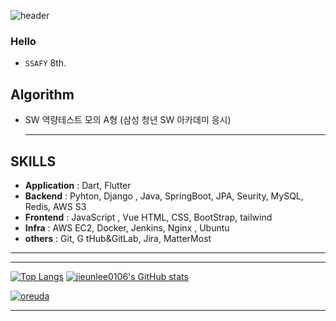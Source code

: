 ![header](https://capsule-render.vercel.app/api?type=rounded&color=gradient&height=100&section=header&text=JiEun&fontSize=70&animation=scaleIn)

### Hello

- `SSAFY` 8th.

## Algorithm 
- SW 역량테스트 모의 A형 (삼성 청년 SW 아카데미 응시)

  ---

## SKILLS

- **Application** : Dart, Flutter
- **Backend** : Pyhton, Django , Java, SpringBoot, JPA, Seurity, MySQL, Redis, AWS S3
- **Frontend** : JavaScript , Vue HTML, CSS, BootStrap, tailwind
- **Infra** : AWS EC2, Docker, Jenkins, Nginx , Ubuntu
- **others** : Git, G tHub&GitLab, Jira, MatterMost

---

***

[![Top Langs](https://github-readme-stats.vercel.app/api/top-langs/?username=jieunlee0106&layout=compact)](https://github.com/jieunlee0106/github-readme-stats)
[![jieunlee0106's GitHub stats](https://github-readme-stats.vercel.app/api?username=jieunlee0106)](https://github.com/jieunlee0106/github-readme-stats) 
  <div key="4">
    <a href = "https://oreuda.kr/">
      <img
        src=https://oreuda.kr/api/v1/plant/card?nickname=jieunlee0106
        alt="oreuda"
      />
    </a>
  </div>
      
***



  

